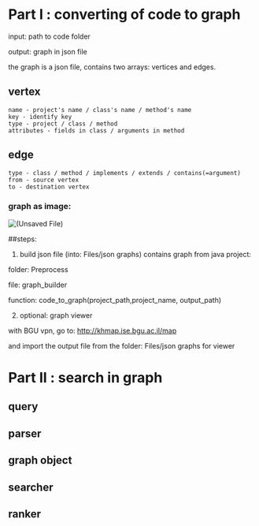 # Part I : converting of code to graph

input: path to code folder

output: graph in json file

the graph is a json file, contains two arrays: vertices and edges.

## vertex
	name - project's name / class's name / method's name
	key - identify key
	type - project / class / method
	attributes - fields in class / arguments in method
## edge
	type - class / method / implements / extends / contains(=argument)
	from - source vertex
	to - destination vertex

### graph as image:
![(Unsaved File)](https://user-images.githubusercontent.com/62445178/147954326-a32f7106-72d2-466e-a859-b1c6d663f3b7.png)

##steps:
1. build json file (into: Files/json graphs) contains graph from java project:

folder: Preprocess

file: graph_builder

function: code_to_graph(project_path,project_name, output_path)

2. optional: graph viewer

with BGU vpn, go to: http://khmap.ise.bgu.ac.il/map

and import the output file from the folder: Files/json graphs for viewer



# Part II : search in graph

## query

## parser

## graph object

## searcher

## ranker

